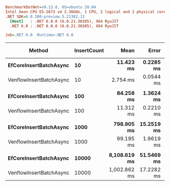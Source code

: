 ``` ini

BenchmarkDotNet=v0.13.0, OS=ubuntu 20.04
Intel Xeon CPU E5-2673 v4 2.30GHz, 1 CPU, 2 logical and 2 physical cores
.NET SDK=6.0.100-preview.5.21302.13
  [Host]   : .NET 6.0.0 (6.0.21.30105), X64 RyuJIT
  .NET 6.0 : .NET 6.0.0 (6.0.21.30105), X64 RyuJIT

Job=.NET 6.0  Runtime=.NET 6.0  

```
|                  Method | InsertCount |         Mean |      Error |     StdDev | Ratio |      Gen 0 |      Gen 1 | Gen 2 |  Allocated |
|------------------------ |------------ |-------------:|-----------:|-----------:|------:|-----------:|-----------:|------:|-----------:|
|  **EfCoreInsertBatchAsync** |          **10** |    **11.423 ms** |  **0.2285 ms** |  **0.2720 ms** |  **1.00** |    **31.2500** |    **15.6250** |     **-** |     **948 KB** |
| VenflowInsertBatchAsync |          10 |     2.754 ms |  0.0544 ms |  0.1061 ms |  0.24 |          - |          - |     - |      82 KB |
|                         |             |              |            |            |       |            |            |       |            |
|  **EfCoreInsertBatchAsync** |         **100** |    **84.258 ms** |  **1.3624 ms** |  **1.2077 ms** |  **1.00** |   **285.7143** |          **-** |     **-** |   **9,352 KB** |
| VenflowInsertBatchAsync |         100 |    11.312 ms |  0.2210 ms |  0.2951 ms |  0.13 |    31.2500 |    15.6250 |     - |     807 KB |
|                         |             |              |            |            |       |            |            |       |            |
|  **EfCoreInsertBatchAsync** |        **1000** |   **798.905 ms** | **15.2519 ms** | **14.2667 ms** |  **1.00** |  **3000.0000** |  **1000.0000** |     **-** |  **92,601 KB** |
| VenflowInsertBatchAsync |        1000 |    99.195 ms |  1.9619 ms |  2.9960 ms |  0.12 |   200.0000 |          - |     - |   7,889 KB |
|                         |             |              |            |            |       |            |            |       |            |
|  **EfCoreInsertBatchAsync** |       **10000** | **8,108.619 ms** | **51.5469 ms** | **45.6950 ms** |  **1.00** | **34000.0000** | **12000.0000** |     **-** | **926,231 KB** |
| VenflowInsertBatchAsync |       10000 | 1,002.862 ms | 17.2282 ms | 19.1491 ms |  0.12 |  2000.0000 |  1000.0000 |     - |  79,238 KB |
